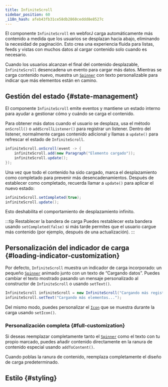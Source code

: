 ```yaml
---
title: InfiniteScroll
sidebar_position: 60
_i18n_hash: afeb43fb31ce58db2860ceddd8e8527c
---
```

<DocChip chip="shadow" />
<DocChip chip="name" label="dwc-infinite-scroll" />
<DocChip chip='since' label='25.00' />
<JavadocLink type="infinite-scroll" location="com/webforj/component/infinitescroll/InfiniteScroll" top='true'/>

El componente `InfiniteScroll` en webforJ carga automáticamente más contenido a medida que los usuarios se desplazan hacia abajo, eliminando la necesidad de paginación. Esto crea una experiencia fluida para listas, feeds y vistas con muchos datos al cargar contenido solo cuando es necesario.

Cuando los usuarios alcanzan el final del contenido desplazable, `InfiniteScroll` desencadena un evento para cargar más datos. Mientras se carga contenido nuevo, muestra un [`Spinner`](../components/spinner) con texto personalizable para indicar que más elementos están en camino.

<AppLayoutViewer
path='/webforj/infinitescroll?' 
javaE='https://raw.githubusercontent.com/webforj/webforj-documentation/refs/heads/main/src/main/java/com/webforj/samples/views/infinitescroll/InfiniteScrollView.java'
cssURL='/css/infinitescroll/infinitescroll.css'
height = '400px'
mobile='true'
/>

## Gestión del estado {#state-management}

El componente `InfiniteScroll` emite eventos y mantiene un estado interno para ayudar a gestionar cómo y cuándo se carga el contenido.

Para obtener más datos cuando el usuario se desplaza, usa el método `onScroll()` o `addScrollListener()` para registrar un listener. Dentro del listener, normalmente cargas contenido adicional y llamas a `update()` para refrescar el estado de `InfiniteScroll`.

```java
infiniteScroll.onScroll(event -> {
    infiniteScroll.add(new Paragraph("Elemento cargado"));
    infiniteScroll.update();
});
```

Una vez que todo el contenido ha sido cargado, marca el desplazamiento como completado para prevenir más desencadenamientos. Después de establecer como completado, recuerda llamar a `update()` para aplicar el nuevo estado:

```java
infiniteScroll.setCompleted(true);
infiniteScroll.update();
```
Esto deshabilita el comportamiento de desplazamiento infinito.

:::tip Restablecer la bandera de carga
Puedes restablecer esta bandera usando `setCompleted(false)` si más tarde permites que el usuario cargue más contenido (por ejemplo, después de una actualización).
:::

## Personalización del indicador de carga {#loading-indicator-customization}

Por defecto, `InfiniteScroll` muestra un indicador de carga incorporado: un pequeño [`Spinner`](../components/spinner) animado junto con un texto de “Cargando datos”. Puedes cambiar el texto mostrado pasando un mensaje personalizado al constructor de `InfiniteScroll` o usando `setText()`.

```java
InfiniteScroll infiniteScroll = new InfiniteScroll("Cargando más registros...");
infiniteScroll.setText("Cargando más elementos...");
```

Del mismo modo, puedes personalizar el [`Icon`](../components/icon) que se muestra durante la carga usando `setIcon()`.

<AppLayoutViewer
path='/webforj/infinitescrollloading?' 
javaE='https://raw.githubusercontent.com/webforj/webforj-documentation/refs/heads/main/src/main/java/com/webforj/samples/views/infinitescroll/InfiniteScrollLoadingView.java'
cssURL='/css/infinitescroll/infinitescroll.css'
height = '400px'
mobile='true'
/>

### Personalización completa {#full-customization}

Si deseas reemplazar completamente tanto el [`Spinner`](../components/spinner) como el texto con tu propio marcado, puedes añadir contenido directamente en la ranura de contenido especial usando `addToContent()`.

Cuando poblas la ranura de contenido, reemplaza completamente el diseño de carga predeterminado.

<AppLayoutViewer
path='/webforj/infinitescrollcustomloading?' 
javaE='https://raw.githubusercontent.com/webforj/webforj-documentation/refs/heads/main/src/main/java/com/webforj/samples/views/infinitescroll/InfiniteScrollCustomLoadingView.java'
cssURL='/css/infinitescroll/infinitescrollcustom.css'
height = '400px'
mobile='true'
/>

## Estilo {#styling}

<TableBuilder name="InfiniteScroll" />
